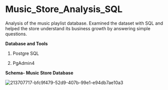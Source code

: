 # Music_Store_Analysis_SQL
Analysis of the music playlist database. Examined the dataset with SQL and helped the store understand its business growth by answering simple questions.

**Database and Tools**

1. Postgre SQL
   
2. PgAdmin4

**Schema- Music Store Database**

![213707717-bfc9f479-52d9-407b-99e1-e94db7ae10a3](https://github.com/imanupjaiswal21/Music_Store_Analysis_SQL/assets/56197362/cf6a1fe2-a8f1-4159-a581-d607f2b4db18)




